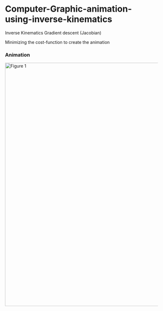 # Computer-Graphic-animation-using-inverse-kinematics
Inverse Kinematics Gradient descent (Jacobian)  

Minimizing the cost-function to create the animation

### Animation
<img src="animation.gif" alt="Figure 1" width="800" height="auto"> 

